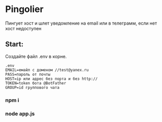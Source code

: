 # Pingolier
Пингует хост и шлет уведомление на email или в телеграмм, если нет хост недоступен

## Start:

Создайте файл .env в корне.

    .env
    EMAIL=емайл с доменом //test@yanex.ru
    PASS=пароль от почты
    HOST=ip или адрес без порта и без http://
    TOKEN=token бота @BotFather
    GROUP=id группового чата
    
### npm i
### node app.js
 
